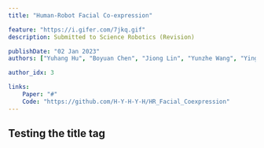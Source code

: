 ```yaml
---
title: "Human-Robot Facial Co-expression"

feature: "https://i.gifer.com/7jkq.gif"
description: Submitted to Science Robotics (Revision)

publishDate: "02 Jan 2023"
authors: ["Yuhang Hu", "Boyuan Chen", "Jiong Lin", "Yunzhe Wang", "Yingke Wang", "Cameron Mehlman", "Hod Lipson"]

author_idx: 3

links: 
    Paper: "#"
    Code: "https://github.com/H-Y-H-Y-H/HR_Facial_Coexpression"
---
```


## Testing the title tag
